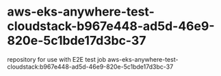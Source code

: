 # aws-eks-anywhere-test-cloudstack-b967e448-ad5d-46e9-820e-5c1bde17d3bc-37
repository for use with E2E test job aws-eks-anywhere-test-cloudstack:b967e448-ad5d-46e9-820e-5c1bde17d3bc-37
